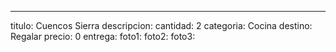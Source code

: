 ---
titulo: Cuencos Sierra
descripcion: 
cantidad: 2
categoria: Cocina
destino: Regalar
precio: 0
entrega: 
foto1: 
foto2: 
foto3: 
